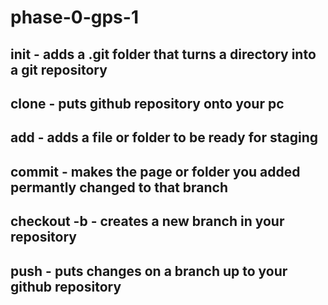 # phase-0-gps-1
## init - adds a .git folder that turns a directory into a git repository
## clone - puts github repository onto your pc
## add - adds a file or folder to be ready for staging
## commit - makes the page or folder you added permantly changed to that branch
## checkout -b - creates a new branch in your repository
## push - puts changes on a branch up to your github repository